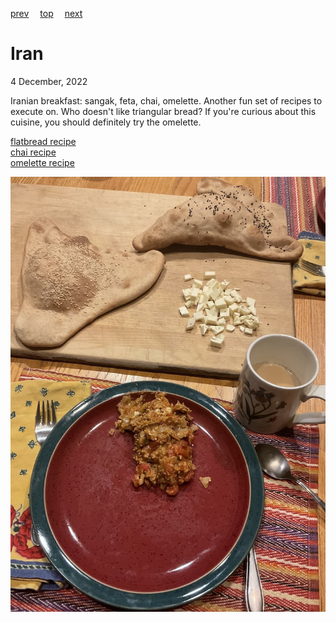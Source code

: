 [prev](indonesia.md)&emsp;
[top](../index.md)&emsp;
[next](iraq.md)
# Iran
4 December, 2022


Iranian breakfast: sangak, feta, chai, omelette. Another fun set of
recipes to execute on. Who doesn't like triangular bread? If you're
curious about this cuisine, you should definitely try the omelette.

[flatbread recipe](https://thecaspianchef.com/2020/03/28/naan-sangak-persian-flatbread/)<br>
[chai recipe](https://www.archanaskitchen.com/irani-chai-recipe)<br>
[omelette recipe](https://food.ndtv.com/recipe-iranian-omelette-956648)

![breakfast](images/iran.jpeg)
